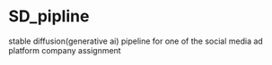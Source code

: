 # SD_pipline
stable diffusion(generative ai) pipeline for one of the social media ad platform company assignment

